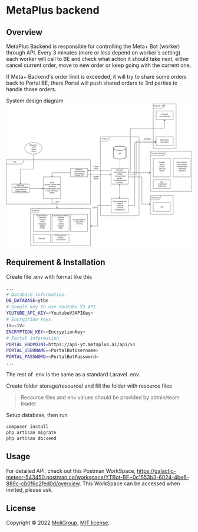# **MetaPlus backend**


## Overview

MetaPlus Backend is responsible for controlling the Meta+ Bot (worker) through API. 
Every 3 minutes (more or less depend on worker's setting) each worker will call to BE and check what action it should 
take next, either cancel current order, move to new order or keep going with the current one.

If Meta+ Backend's order limit is exceeded, it will try to share some orders back to Portal BE, there Portal will push 
shared orders to 3rd parties to handle those orders.

System design diagram
![System design diagram](./system-design.png?raw=true "System design diagram")


## Requirement & Installation

Create file .env with format like this

```sh
...
# Database information.
DB_DATABASE=ytbe
# Google key to use Youtube V3 API.
YOUTUBE_API_KEY=<YoutubeV3APIKey>
# Encryption keys
IV=<IV>
ENCRYPTION_KEY=<EncryptionKey>
# Portal information
PORTAL_ENDPOINT=https://api-yt.metaplus.ai/api/v1
PORTAL_USERNAME=<PortalBotUsername>
PORTAL_PASSWORD=<PortalBotPassword>
...
```
The rest of .env is the same as a standard Laravel .env.

Create folder storage/resource/ and fill the folder with resource files
> Resource files and env values should be provided by admin/team leader

Setup database, then run
```console
composer install
php artisan migrate
php artisan db:seed
```


## Usage

For detailed API, check out this Postman WorkSpace,
https://galactic-meteor-543450.postman.co/workspace/YTBot-BE~0c1553b3-6024-4be6-889c-cb0f6c2fed0d/overview. 
This WorkSpace can be accessed when invited, please ask.


## License

Copyright © 2022 [MoliGroup](https://moligroup.co/), [MIT license](./LICENSE).
